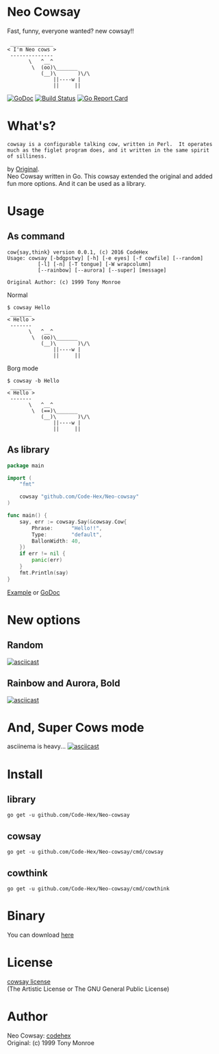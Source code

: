 # Neo Cowsay
Fast, funny, everyone wanted? new cowsay!!
```
 ______________
< I'm Neo cows >
 --------------
       \   ^__^
        \  (oo)\_______
           (__)\       )\/\
               ||----w |
               ||     ||
```
[![GoDoc](https://godoc.org/github.com/Code-Hex/Neo-cowsay?status.svg)](https://godoc.org/github.com/Code-Hex/Neo-cowsay) [![Build Status](https://travis-ci.org/Code-Hex/Neo-cowsay.svg?branch=master)](https://travis-ci.org/Code-Hex/Neo-cowsay) [![Go Report Card](https://goreportcard.com/badge/github.com/Code-Hex/Neo-cowsay)](https://goreportcard.com/report/github.com/Code-Hex/Neo-cowsay)
# What's?
```
cowsay is a configurable talking cow, written in Perl.  It operates
much as the figlet program does, and it written in the same spirit
of silliness.
```  
by [Original](https://github.com/schacon/cowsay).  
Neo Cowsay written in Go. This cowsay extended the original and added fun more options. And it can be used as a library.

# Usage
## As command
```
cow{say,think} version 0.0.1, (c) 2016 CodeHex
Usage: cowsay [-bdgpstwy] [-h] [-e eyes] [-f cowfile] [--random]
          [-l] [-n] [-T tongue] [-W wrapcolumn]
          [--rainbow] [--aurora] [--super] [message]

Original Author: (c) 1999 Tony Monroe
```
Normal
```
$ cowsay Hello
 _______
< Hello >
 -------
       \   ^__^
        \  (oo)\_______
           (__)\       )\/\
               ||----w |
               ||     ||
```
Borg mode
```
$ cowsay -b Hello
 _______
< Hello >
 -------
       \   ^__^
        \  (==)\_______
           (__)\       )\/\
               ||----w |
               ||     ||
```
## As library
```go
package main

import (
	"fmt"

	cowsay "github.com/Code-Hex/Neo-cowsay"
)

func main() {
	say, err := cowsay.Say(&cowsay.Cow{
		Phrase:      "Hello!!",
		Type:        "default",
		BallonWidth: 40,
	})
	if err != nil {
		panic(err)
	}
	fmt.Println(say)
}
```
 [Example](https://github.com/Code-Hex/Neo-cowsay/blob/master/cmd/cowsay/main.go#L75) or [GoDoc](https://godoc.org/github.com/Code-Hex/Neo-cowsay)
# New options
## Random
[![asciicast](https://asciinema.org/a/avq390avlf6ddb4jn7d0n0y37.png)](https://asciinema.org/a/avq390avlf6ddb4jn7d0n0y37)
## Rainbow and Aurora, Bold
[![asciicast](https://asciinema.org/a/d3k3a182rsndlgez5sdzhqprk.png)](https://asciinema.org/a/d3k3a182rsndlgez5sdzhqprk)
# And, Super Cows mode
asciinema is heavy...
[![asciicast](https://asciinema.org/a/crf5crjim1d2nw01ioigug0ks.png)](https://asciinema.org/a/crf5crjim1d2nw01ioigug0ks)
# Install
## library

    go get -u github.com/Code-Hex/Neo-cowsay
## cowsay

    go get -u github.com/Code-Hex/Neo-cowsay/cmd/cowsay
## cowthink

    go get -u github.com/Code-Hex/Neo-cowsay/cmd/cowthink
    
# Binary
You can download [here](https://github.com/Code-Hex/Neo-cowsay/releases)

# License
[cowsay license](https://github.com/Code-Hex/Neo-cowsay/blob/master/LICENSE)  
(The Artistic License or The GNU General Public License)

# Author
Neo Cowsay: [codehex](https://twitter.com/CodeHex)  
Original: (c) 1999 Tony Monroe
